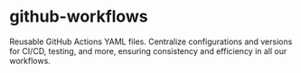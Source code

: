 # github-workflows
Reusable GitHub Actions YAML files. Centralize configurations and versions for CI/CD, testing, and more, ensuring consistency and efficiency in all our workflows.
